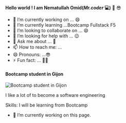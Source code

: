   **Hello world !  I am Nematullah Omid(*Mr.coder* :computer:)** 👋 :sunglasses:

- 🔭 I’m currently working on ... :smile:
- 🌱 I’m currently learning ...Bootcamp Fullstack F5
- 👯 I’m looking to collaborate on ... :smile:
- 🤔 I’m looking for help with ... :wink:
- 💬 Ask me about ... :zany_face:
- 📫 How to reach me: ...
- 😄 Pronouns: ...:sunglasses:
- ⚡ Fun fact: ... :man_technologist:
   	
  
 
#### Bootcamp student in Gijon 
![Bootcamp student in Gijon ](https://arturssmirnovs.github.io/github-profile-readme-generator/images/banner.png)

I like a lot of to become a software engineering

Skills: I will be learning from Bootcamp

- 🔭 I’m currently working on this page. 









